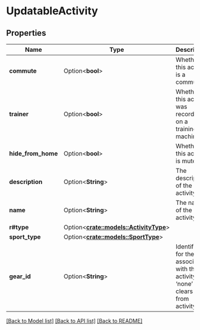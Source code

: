 # UpdatableActivity

## Properties

Name | Type | Description | Notes
------------ | ------------- | ------------- | -------------
**commute** | Option<**bool**> | Whether this activity is a commute | [optional]
**trainer** | Option<**bool**> | Whether this activity was recorded on a training machine | [optional]
**hide_from_home** | Option<**bool**> | Whether this activity is muted | [optional]
**description** | Option<**String**> | The description of the activity | [optional]
**name** | Option<**String**> | The name of the activity | [optional]
**r#type** | Option<[**crate::models::ActivityType**](ActivityType.md)> |  | [optional]
**sport_type** | Option<[**crate::models::SportType**](SportType.md)> |  | [optional]
**gear_id** | Option<**String**> | Identifier for the gear associated with the activity. ‘none’ clears gear from activity | [optional]

[[Back to Model list]](../README.md#documentation-for-models) [[Back to API list]](../README.md#documentation-for-api-endpoints) [[Back to README]](../README.md)


